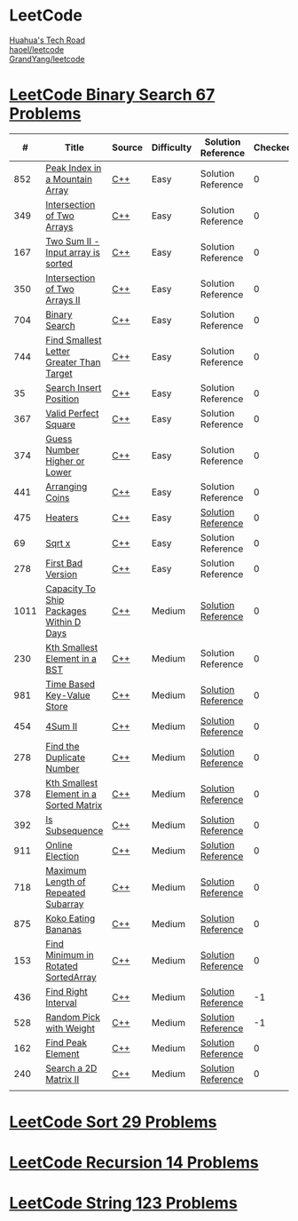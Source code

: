 LeetCode
========

[Huahua's Tech Road](https://zxi.mytechroad.com/blog/)<br>
[haoel/leetcode](https://github.com/haoel/leetcode/blob/master/README.md)<br>
[GrandYang/leetcode](https://www.cnblogs.com/grandyang/category/625406.html)

<!--
echo "278. First Bad Version" | sed -e 's/^/_/g' -e 's/\.//g' -e 's/ /_/g' | xargs mkdir
https://leetcode.com/tag/binary-search/
:%s/\s\+$//e
https://leetcode.com/tag/binary-search/
-->

# [LeetCode Binary Search 67 Problems](https://leetcode.com/tag/binary-search/)
| # | Title | Source | Difficulty | Solution Reference | Checked |
|---| ----- | ------ | ---------- | ------------------ | ------- |
|852|[Peak Index in a Mountain Array](https://leetcode.com/problems/peak-index-in-a-mountain-array/)|[C++](./_852_Peak_Index_in_a_Mountain_Array/main.cpp)|Easy|Solution Reference|0|
|349|[Intersection of Two Arrays](https://leetcode.com/problems/intersection-of-two-arrays/)|[C++](./_349_Intersection_of_Two_Arrays/main.cpp)|Easy|Solution Reference|0|
|167|[Two Sum II - Input array is sorted](https://leetcode.com/problems/two-sum-ii-input-array-is-sorted/)|[C++](./_167_Two_Sum_II_-_Input_array_is_sorted/main.cpp)|Easy|Solution Reference|0|
|350|[Intersection of Two Arrays II](https://leetcode.com/problems/intersection-of-two-arrays-ii/)|[C++](./_350_Intersection_of_Two_Arrays_II/main.cpp)|Easy|Solution Reference|0|
|704|[Binary Search](https://leetcode.com/problems/binary-search/)|[C++](./_704_Binary_Search/main.cpp)|Easy|Solution Reference|0|
|744|[Find Smallest Letter Greater Than Target](https://leetcode.com/problems/search-insert-position/)|[C++](./_744_Find_Smallest_Letter_Greater_Than_Target/main.cpp)|Easy|Solution Reference|0|
|35|[Search Insert Position](https://leetcode.com/problems/search-insert-position/)|[C++](./_35_Search_Insert_Position/main.cpp)|Easy|Solution Reference|0|
|367|[Valid Perfect Square](https://leetcode.com/problems/valid-perfect-square/)|[C++](./_367_Valid_Perfect_Square/main.cpp)|Easy|Solution Reference|0|
|374|[Guess Number Higher or Lower](https://leetcode.com/problems/guess-number-higher-or-lower)|[C++](./_374_Guess_Number_Higher_or_Lower/main.cpp)|Easy|Solution Reference|0|
|441|[Arranging Coins](https://leetcode.com/problems/arranging-coins)|[C++](./_441_Arranging_Coins/main.cpp)|Easy|Solution Reference|0|
|475|[Heaters](https://leetcode.com/problems/heaters)|[C++](./_475_Heaters/main.cpp)|Easy|[Solution Reference](https://www.cnblogs.com/grandyang/p/6181626.html)|0|
|69|[Sqrt x](https://leetcode.com/problems/sqrtx)|[C++](./_69_Sqrt_x/main.cpp)|Easy|Solution Reference|0|
|278|[First Bad Version](https://leetcode.com/problems/first-bad-version)|[C++](./_278_First_Bad_Version/main.cpp)|Easy|Solution Reference|0|
|1011|[Capacity To Ship Packages Within D Days](https://leetcode.com/problems/capacity-to-ship-packages-within-d-days/)|[C++](./_1011_Capacity_To_Ship_Packages_Within_D_Days/main.cpp)|Medium|[Solution Reference](https://blog.csdn.net/fuxuemingzhu/article/details/88769103)|0|
|230|[Kth Smallest Element in a BST](https://leetcode.com/problems/kth-smallest-element-in-a-bst/)|[C++](./_230_Kth_Smallest_Element_in_a_BST/main.cpp)|Medium|Solution Reference|0|
|981|[Time Based Key-Value Store](https://leetcode.com/problems/time-based-key-value-store/)|[C++](./_981_Time_Based_Key-Value_Store/main.cpp)|Medium|[Solution Reference](https://zhanghuimeng.github.io/post/leetcode-981-time-based-key-value-store/)|0|
|454|[4Sum II](https://leetcode.com/problems/4sum-ii/)|[C++](./_454_4Sum_II/main.cpp)|Medium|[Solution Reference](https://zxi.mytechroad.com/blog/hashtable/leetcode-454-4sum-ii/)|0|
|278|[Find the Duplicate Number](https://leetcode.com/problems/find-the-duplicate-number)|[C++](./_287_Find_the_Duplicate_Number/main.cpp)|Medium|[Solution Reference](https://zxi.mytechroad.com/blog/algorithms/binary-search/leetcode-287-find-the-duplicate-number/)|0|
|378|[Kth Smallest Element in a Sorted Matrix](https://leetcode.com/problems/kth-smallest-element-in-a-sorted-matrix)|[C++](./_378_Kth_Smallest_Element_in_a_Sorted_Matrix/main.cpp)|Medium|[Solution Reference](https://zxi.mytechroad.com/blog/algorithms/binary-search/leetcode-378-kth-smallest-element-in-a-sorted-matrix/)|0|
|392|[Is Subsequence](https://leetcode.com/problems/is-subsequence/)|[C++](./_392_Is_Subsequence/main.cpp)|Medium|[Solution Reference](https://zxi.mytechroad.com/blog/string/leetcode-392-is-subsequence/)|0|
|911|[Online Election](https://leetcode.com/problems/online-election/)|[C++](./_911_Online_Election/main.cpp)|Medium|[Solution Reference](https://zxi.mytechroad.com/blog/hashtable/leetcode-911-online-election/)|0|
|718|[Maximum Length of Repeated Subarray](https://leetcode.com/problems/maximum-length-of-repeated-subarray/)|[C++](./_718_Maximum_Length_of_Repeated_Subarray/main.cpp)|Medium|[Solution Reference](https://www.cnblogs.com/grandyang/p/7801533.html)|0|
|875|[Koko Eating Bananas](https://leetcode.com/problems/koko-eating-bananas/)|[C++](./_875_Koko_Eating_Bananas/main.cpp)|Medium|[Solution Reference](https://www.cnblogs.com/grandyang/p/10807121.html)|0|
|153|[Find Minimum in Rotated SortedArray](https://leetcode.com/problems/find-minimum-in-rotated-sorted-array)|[C++](./_153_Find_Minimum_in_Rotated_Sorted_Array/main.cpp)|Medium|[Solution Reference](https://zxi.mytechroad.com/blog/leetcode/leetcode-153-find-minimum-in-rotated-sorted-array/)|0|
|436|[Find Right Interval](https://leetcode.com/problems/find-right-interval/)|[C++](./_436_Find_Right_Interval/main.cpp)|Medium|[Solution Reference](https://www.cnblogs.com/grandyang/p/6018581.html)|-1|
|528|[Random Pick with Weight](https://leetcode.com/problems/random-pick-with-weight/)|[C++](./_528_Random_Pick_with_Weight/main.cpp)|Medium|[Solution Reference](https://www.cnblogs.com/grandyang/p/9784690.html)|-1|
|162|[Find Peak Element](https://leetcode.com/problems/find-peak-element/)|[C++](./_162_Find_Peak_Element/main.cpp)|Medium|[Solution Reference](https://www.cnblogs.com/grandyang/p/4217175.html)|0|
|240|[Search a 2D Matrix II](https://leetcode.com/problems/search-a-2d-matrix-ii/)|[C++](./_240_Search_a_2D_Matrix_II/main.cpp)|Medium|[Solution Reference](https://www.cnblogs.com/grandyang/p/4669134.html)|0|
|  |  |  |  |  |  |
# [LeetCode Sort 29 Problems](https://leetcode.com/tag/sort/)
# [LeetCode Recursion 14 Problems](https://leetcode.com/tag/recursion/)
# [LeetCode String 123 Problems](https://leetcode.com/tag/string/)



